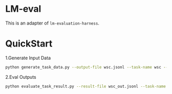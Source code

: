 # LM-eval

This is an adapter of `lm-evaluation-harness`.

# QuickStart

1.Generate Input Data

```bash
python generate_task_data.py --output-file wsc.jsonl --task-name wsc --num-fewshot 0
```

2.Eval Outputs

```bash
python evaluate_task_result.py --result-file wsc_out.jsonl --task-name wsc --num-fewshot 0 --model-type opt
```
